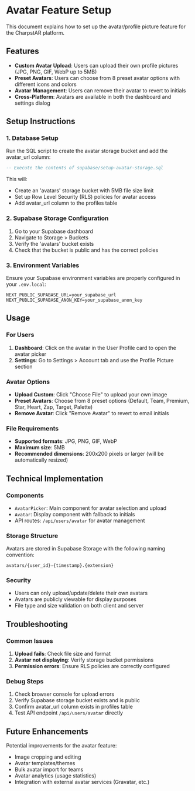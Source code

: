 # Avatar Feature Setup

This document explains how to set up the avatar/profile picture feature for the CharpstAR platform.

## Features

- **Custom Avatar Upload**: Users can upload their own profile pictures (JPG, PNG, GIF, WebP up to 5MB)
- **Preset Avatars**: Users can choose from 8 preset avatar options with different icons and colors
- **Avatar Management**: Users can remove their avatar to revert to initials
- **Cross-Platform**: Avatars are available in both the dashboard and settings dialog

## Setup Instructions

### 1. Database Setup

Run the SQL script to create the avatar storage bucket and add the avatar_url column:

```sql
-- Execute the contents of supabase/setup-avatar-storage.sql
```

This will:

- Create an 'avatars' storage bucket with 5MB file size limit
- Set up Row Level Security (RLS) policies for avatar access
- Add avatar_url column to the profiles table

### 2. Supabase Storage Configuration

1. Go to your Supabase dashboard
2. Navigate to Storage > Buckets
3. Verify the 'avatars' bucket exists
4. Check that the bucket is public and has the correct policies

### 3. Environment Variables

Ensure your Supabase environment variables are properly configured in your `.env.local`:

```
NEXT_PUBLIC_SUPABASE_URL=your_supabase_url
NEXT_PUBLIC_SUPABASE_ANON_KEY=your_supabase_anon_key
```

## Usage

### For Users

1. **Dashboard**: Click on the avatar in the User Profile card to open the avatar picker
2. **Settings**: Go to Settings > Account tab and use the Profile Picture section

### Avatar Options

- **Upload Custom**: Click "Choose File" to upload your own image
- **Preset Avatars**: Choose from 8 preset options (Default, Team, Premium, Star, Heart, Zap, Target, Palette)
- **Remove Avatar**: Click "Remove Avatar" to revert to email initials

### File Requirements

- **Supported formats**: JPG, PNG, GIF, WebP
- **Maximum size**: 5MB
- **Recommended dimensions**: 200x200 pixels or larger (will be automatically resized)

## Technical Implementation

### Components

- `AvatarPicker`: Main component for avatar selection and upload
- `Avatar`: Display component with fallback to initials
- API routes: `/api/users/avatar` for avatar management

### Storage Structure

Avatars are stored in Supabase Storage with the following naming convention:

```
avatars/{user_id}-{timestamp}.{extension}
```

### Security

- Users can only upload/update/delete their own avatars
- Avatars are publicly viewable for display purposes
- File type and size validation on both client and server

## Troubleshooting

### Common Issues

1. **Upload fails**: Check file size and format
2. **Avatar not displaying**: Verify storage bucket permissions
3. **Permission errors**: Ensure RLS policies are correctly configured

### Debug Steps

1. Check browser console for upload errors
2. Verify Supabase storage bucket exists and is public
3. Confirm avatar_url column exists in profiles table
4. Test API endpoint `/api/users/avatar` directly

## Future Enhancements

Potential improvements for the avatar feature:

- Image cropping and editing
- Avatar templates/themes
- Bulk avatar import for teams
- Avatar analytics (usage statistics)
- Integration with external avatar services (Gravatar, etc.)
